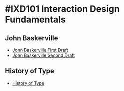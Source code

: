 

#IXD101 Interaction Design Fundamentals
======================================

John Baskerville
----------------
- [John Baskerville First Draft](https://taramcallister.github.io/john_baskerville/johnbasker1.html)
- [John Baskerville Second Draft](https://taramcallister.github.io/john_baskerville/johnbasker2.html)

History of Type
---------------
- [History of Type](https://taramcallister.github.io/john_baskerville/history_of_type.html)